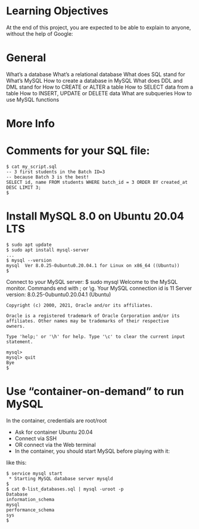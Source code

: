 # Learning Objectives
At the end of this project, you are expected to be able to explain to anyone, without the help of Google:

# General
  What’s a database
  What’s a relational database
  What does SQL stand for
  What’s MySQL
  How to create a database in MySQL
  What does DDL and DML stand for
  How to CREATE or ALTER a table
  How to SELECT data from a table
  How to INSERT, UPDATE or DELETE data
  What are subqueries
  How to use MySQL functions
  
# More Info
# Comments for your SQL file:
    $ cat my_script.sql
    -- 3 first students in the Batch ID=3
    -- because Batch 3 is the best!
    SELECT id, name FROM students WHERE batch_id = 3 ORDER BY created_at DESC LIMIT 3;
    $
# Install MySQL 8.0 on Ubuntu 20.04 LTS
    $ sudo apt update
    $ sudo apt install mysql-server
    ...
    $ mysql --version
    mysql  Ver 8.0.25-0ubuntu0.20.04.1 for Linux on x86_64 ((Ubuntu))
    $
Connect to your MySQL server:
    $ sudo mysql
    Welcome to the MySQL monitor.  Commands end with ; or \g.
    Your MySQL connection id is 11
    Server version: 8.0.25-0ubuntu0.20.04.1 (Ubuntu)

    Copyright (c) 2000, 2021, Oracle and/or its affiliates.

    Oracle is a registered trademark of Oracle Corporation and/or its
    affiliates. Other names may be trademarks of their respective
    owners.

    Type 'help;' or '\h' for help. Type '\c' to clear the current input statement.

    mysql>
    mysql> quit
    Bye
    $
# Use “container-on-demand” to run MySQL
In the container, credentials are root/root

  - Ask for container Ubuntu 20.04
  - Connect via SSH
  - OR connect via the Web terminal
  - In the container, you should start MySQL before playing with it:

like this:
    
    $ service mysql start                                                   
     * Starting MySQL database server mysqld 
    $
    $ cat 0-list_databases.sql | mysql -uroot -p                               
    Database                                                                                   
    information_schema                                                                         
    mysql                                                                                      
    performance_schema                                                                         
    sys                      
    $
